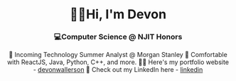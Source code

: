 <div align = "center">
  <h1>&#128075;&#127998;Hi, I'm Devon</h1>
  <h3>&#128187;Computer Science @ NJIT Honors</h3>

💼 Incoming Technology Summer Analyst @ Morgan Stanley
🌱 Comfortable with ReactJS, Java, Python, C++, and more.
👦🏾 Here's my portfolio website - [devonwallerson](https://devonwallerson.github.io/portfolio/)
📲 Check out my LinkedIn here - [linkedin](https://www.linkedin.com/in/devon-wallerson-166391267/)

</div>
<!---
- 👋 Hi, I’m @devonwallerson
- 👀 I’m interested in ...
- 🌱 I’m currently learning ...
- 💞️ I’m looking to collaborate on ...
- 📫 How to reach me ...
- 😄 Pronouns: ...
- ⚡ Fun fact: ../
devonwallerson/devonwallerson is a ✨ special ✨ repository because its `README.md` (this file) appears on your GitHub profile.
You can click the Preview link to take a look at your changes.
--->
